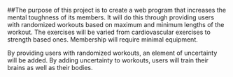 ##The purpose of this project is to create a web program that increases the mental toughness of its members. 
It will do this through  providing users with randomized workouts based on maximum and minimum lengths of the workout.
The exercises will be varied from cardiovascular exercises to strength based ones. Membership will require minimal equipment.

By providing users with randomized workouts, an element of uncertainty will be added. 
By adding uncertainty to workouts, users will train their brains as well as their bodies.

